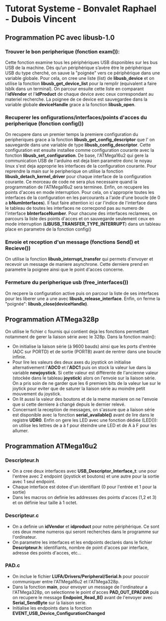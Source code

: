 # Tutorat Systeme - Bonvalet Raphael - Dubois Vincent


## Programmation PC avec libusb-1.0

### Trouver le bon peripherique (fonction exam()):
Cette fonction examine tous les périphériques USB disponibles sur les bus USB de la machine. Dès qu’un périphérique s’avère être le périphérique USB du type cherché, on sauve la "poignée" vers ce périphérique dans une variable globale.
Pour cela, on cree une liste (list) de **libusb_device** et on utilise la fonction **libusb_get_device_list** pour la remplir (equivalent a faire lsblk dans un terminal). On parcour ensuite cette liste en comparant l'**idVendor** et l'**idProduct** de chaque device avec ceux correspondant au materiel recherche. La poignee de ce device est sauvegardee dans la variable globale **deviceHandle** grace a la fonction **libusb_open**.

### Recuperer les onfigurations/interfaces/points d'acces du peripherique (fonction config())
On recupere dans un premier temps la premiere configuration du peripheriques grace a la fonction **libusb_get_config_descriptor** que l' on sauvegarde dans une variable de type **libusb_config_descriptor**. Cette configuration est ensuite installee comme configuration courante avec la fonction **libusb_set_configuration**.
De base, l'ATMega16u2 qui gere la communication USB de l'arduino est deja bien parametre donc le noyau linux s'est deja approprie les interfaces de la configuration courante. Pour reprendre la main sur le peripherique on utilise la fonction **libusb_detach_kernel_driver** pour chaque interface de la configuration courante. Ce morceau de code ne sera plus necessaire quand la programmation de l'ATMega16u2 sera terminee.
Enfin, on recupere les points d'acces en mode interruption. Pour cela, on s'approprie toutes les interfaces de la configuration en les parcourants a l'aide d'une boucle (de 0 a **bNumInterfaces**). Il faut faire attention ici car l'indice de l'interface dans le tableau de toutes les interfaces ne correcpond pas au numero de l'interface **bInterfaceNumber**. Pour chacune des interfaces reclamees, on parcours la liste des points d'acces et on sauvegarde seulement ceux en mode interruption (**LIBUSB_TRANSFER_TYPE_INTERRUPT**) dans un tableau place en parametre de la fonction config()

### Envoie et reception d'un message (fonctions Send() et Recieve())
On utilise la fonction **libusb_interrupt_transfer** qui permets d'envoyer et recevoir un message de maniere asynchrone. Cette derniere prend en parametre la poignee ainsi que le point d'acces concerne.

### Fermeture du peripherique usb (free_interfaces())
On recpere la configuration active puis on parcour la liste de ses interfaces pour les liberer une a une avec **libusb_release_interface**. Enfin, on ferme la "poignée": **libusb_close(deviceHandle)**.


## Programmation ATMega328p
On utilise le fichier c fournis qui contient deja les fonctions permettant notamment de gerer la liaison série avec le 328p. Dans la fonction main():
* On initialise la liaison série (à 9600 bauds) ainsi que les ports d'entrée (ADC sur PORTD) et de sortie (PORTB) avant de rentrer dans une boucle infinie.
* Pour lire les valeurs des deux axes du joystick on initialise alternativement l'**ADC0** et l'**ADC1** puis on stock la valeur lue dans la variable **newjoystick**. Si cette valeur est différente de l'ancienne valeur (stockée dans le tableau **joystick**) alors on l'envoie sur la liaison série. On a pris soin de ne garder que les 6 premiers bits de la valeur lue sur le joytick pour eviter que de saturer la liaison série au moindre petit mouvement du joystick.
* On lit aussi la valeur des boutons et de la meme maniere on ne l'envoie que si cette derniere à changé depuis le dernier relevé.
* Concernant la reception de messages, on s'assure que a liaison série est disponible avec la fonction **serial_available()** avant de lire dans le registre **UDR0**. Enfin on gere les LED avec une fonction dédiée (LED()): on utilise les lettres de a à f pour éteindre une LED et de A à F pour les allumer.


## Programmation ATMega16u2

### Descripteur.h
* On a cree deux interfaces avec **USB_Descriptor_Interface_t**: une pour l'entree avec 2 endpoint (joystick et boutons) et une autre pour la sortie avec 1 seul endpoint.
* Chaque interface est dotee d'un identifiant (0 pour l'entrée et 1 pour la sortie)
* Dans les macros on definie les addresses des points d'acces (1,2 et 3) et on définie leur taille à 1 octet.

### Descripteur.c
* On a definie un **idVendor** et **idproduct** pour notre périphérique. Ce sont ces deux meme numeros qui seront recherches dans le programme sur l'ordinateur.
* On parametre les interfaces et les endpoints declarés dans le fichier **Descripteur.h**: identifiants, nombre de point d'acces par interface, adresse des points d'acces, etc...

### PAD.c
* On inclue le fichier **LUFA/Drivers/Peripheral/Serial.h** pour poucoir communiquer entre l'ATMega16u2 et l'ATMega328p.
* Dans la fonction **main**, pour envoyer un message de l'ordinateur a l'ATMega328p, on selectionne le point d'acces **PAD_OUT_EPADDR** puis on recupere le message **Endpoint_Read_8()** avant de l'envoyer avec **Serial_SendByte** sur la liaison serie.
* Initialise les endpoints dans la fonction **EVENT_USB_Device_ConfigurationChanged**

